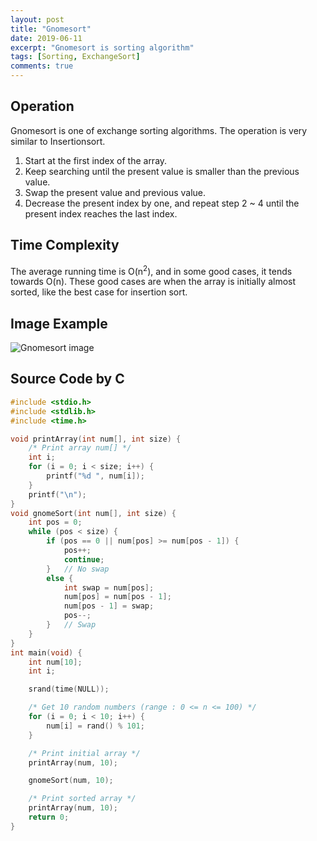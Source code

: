 ```yaml
---
layout: post
title: "Gnomesort"
date: 2019-06-11
excerpt: "Gnomesort is sorting algorithm"
tags: [Sorting, ExchangeSort]
comments: true
---
```


## Operation

Gnomesort is one of exchange sorting algorithms. The operation is very similar to Insertionsort.

1. Start at the first index of the array.
2. Keep searching until the present value is smaller than the previous value.
3. Swap the present value and previous value.
4. Decrease the present index by one, and repeat step 2 ~ 4 until the present index reaches the last index.

## Time Complexity

The average running time is O(n<sup>2</sup>), and in some good cases, it tends towards O(n). These good cases are when the array is initially almost sorted, like the best case for insertion sort.

## Image Example

![Gnomesort image](https://upload.wikimedia.org/wikipedia/commons/4/42/Insertion_sort.gif)

## Source Code by C

```c
#include <stdio.h>
#include <stdlib.h>
#include <time.h>

void printArray(int num[], int size) {
    /* Print array num[] */
    int i;
    for (i = 0; i < size; i++) {
        printf("%d ", num[i]);
    }
    printf("\n");
}
void gnomeSort(int num[], int size) {
    int pos = 0;
    while (pos < size) {
        if (pos == 0 || num[pos] >= num[pos - 1]) {
            pos++;
            continue;
        }	// No swap
        else {
            int swap = num[pos];
            num[pos] = num[pos - 1];
            num[pos - 1] = swap;
            pos--;
        }	// Swap
    }
}
int main(void) {
    int num[10];
    int i;

    srand(time(NULL));

    /* Get 10 random numbers (range : 0 <= n <= 100) */
    for (i = 0; i < 10; i++) {
        num[i] = rand() % 101;
    }

    /* Print initial array */
    printArray(num, 10);

    gnomeSort(num, 10);

    /* Print sorted array */
    printArray(num, 10);
    return 0;
}
```
